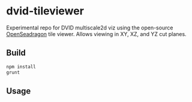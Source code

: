 dvid-tileviewer
===============

Experimental repo for DVID multiscale2d viz using the open-source [OpenSeadragon](openseadragon.github.io) tile viewer.
Allows viewing in XY, XZ, and YZ cut planes.


Build
----

```bash
npm install
grunt
```


Usage
----
